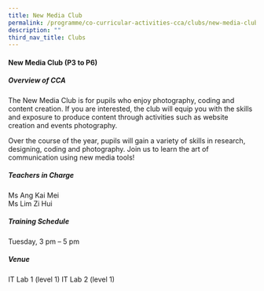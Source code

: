 ```yaml
---
title: New Media Club
permalink: /programme/co-curricular-activities-cca/clubs/new-media-club/
description: ""
third_nav_title: Clubs
---
```

#### **New Media Club  (P3 to P6)**

##### **Overview of CCA**

The New Media Club is for pupils who enjoy photography, coding and content creation. If you are interested, the club will equip you with the skills and exposure to produce content through activities such as website creation and events photography. 

Over the course of the year, pupils will gain a variety of skills in research, designing, coding and photography. Join us to learn the art of communication using new media tools!

##### **Teachers in Charge**

Ms Ang Kai Mei <br>
Ms Lim Zi Hui  

##### **Training Schedule**

Tuesday, 3 pm – 5 pm

##### **Venue**
IT Lab 1 (level 1)
IT Lab 2 (level 1)